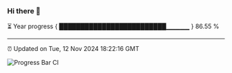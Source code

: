 ### Hi there 👋

⏳ Year progress { █████████████████████████▁▁▁▁▁ } 86.55 %

---

⏰ Updated on Tue, 12 Nov 2024 18:22:16 GMT

![Progress Bar CI](https://github.com/liununu/liununu/workflows/Progress%20Bar%20CI/badge.svg)
